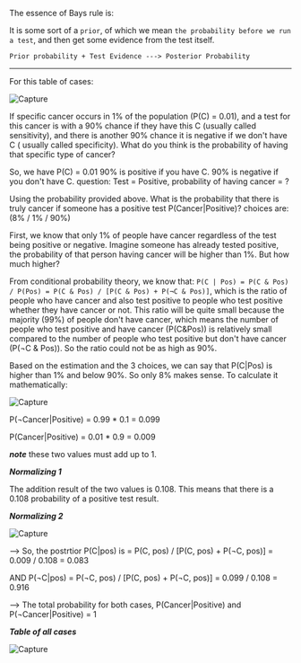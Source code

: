 The essence of Bays rule is:

It is some sort of a ```prior```, of which we mean ```the probability before we run a test```,  and then get some evidence from the test itself. 

```Prior probability + Test Evidence ---> Posterior Probability```

----------------------------------------------------------------------------------------------

For this table of cases:

![Capture](https://user-images.githubusercontent.com/91827137/166153875-f7a7e8d9-ce08-41fa-a5fa-62036ca83485.PNG)

If specific cancer occurs in 1% of the population (P(C) = 0.01), and a test for this cancer is with a 90% chance if they have this C (usually called sensitivity), and there is another 90% chance it is negative if we don't have C ( usually called specificity). What do you think is the probability of having that specific type of cancer?

So, we have P(C) = 0.01 
            90% is positive if you have C.
            90% is negative if you don't have C.
     question: Test = Positive, probability of having cancer = ?

Using the probability provided above. What is the probability that there is truly cancer if someone has a positive test P(Cancer|Positive)? choices are: (8% / 1% / 90%)

First, we know that only 1% of people have cancer regardless of the test being positive or negative. Imagine someone has already tested positive, the probability of that person having cancer will be higher than 1%. But how much higher?

From conditional probability theory, we know that:
```P(C | Pos) = P(C & Pos) / P(Pos) = P(C & Pos) / [P(C & Pos) + P(¬C & Pos)]```,
which is the ratio of people who have cancer and also test positive to people who test positive whether they have cancer or not. This ratio will be quite small because the majority (99%) of people don't have cancer, which means the number of people who test positive and have cancer (P(C&Pos)) is relatively small compared to the number of people who test positive but don't have cancer (P(¬C & Pos)). So the ratio could not be as high as 90%.

Based on the estimation and the 3 choices, we can say that P(C|Pos) is higher than 1% and below 90%. So only 8% makes sense. To calculate it mathematically:

![Capture](https://user-images.githubusercontent.com/91827137/166395111-a103e946-89ed-4003-a79b-428eb5aa333e.PNG)

P(¬Cancer|Positive) = 0.99 * 0.1 = 0.099

P(Cancer|Positive) = 0.01 * 0.9 = 0.009

***note*** these two values must add up to 1.

***_Normalizing 1_***

The addition result of the two values is 0.108. This means that there is a 0.108 probability of a positive test result.

***_Normalizing 2_***

![Capture](https://user-images.githubusercontent.com/91827137/166395864-4e7decc0-8944-434e-b98d-8bd7f638a34d.PNG)

--> So, the postrtior P(C|pos) is = P(C, pos) / [P(C, pos) + P(¬C, pos)] = 0.009 / 0.108 = 0.083

AND P(¬C|pos) = P(¬C, pos) / [P(C, pos) + P(¬C, pos)] = 0.099 / 0.108 = 0.916

--> The total probability for both cases, P(Cancer|Positive) and P(¬Cancer|Positive) = 1

***Table of all cases***

![Capture](https://user-images.githubusercontent.com/91827137/166396385-ae8e2cb4-4abf-49a8-af5e-5b7cffd1872c.PNG)


